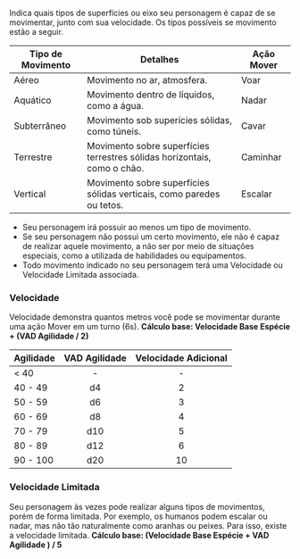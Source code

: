 Indica quais tipos de superfícies ou eixo seu personagem é capaz de se movimentar, junto com sua velocidade. Os tipos possíveis se movimento estão a seguir.

| Tipo de Movimento | Detalhes                                                                 | Ação Mover |
| ----------------- | ------------------------------------------------------------------------ | ---------- |
| Aéreo             | Movimento no ar, atmosfera.                                              | Voar       |
| Aquático          | Movimento dentro de líquidos, como a água.                               | Nadar      |
| Subterrâneo       | Movimento sob superícies sólidas, como túneis.                           | Cavar      |
| Terrestre         | Movimento sobre superfícies terrestres sólidas horizontais, como o chão. | Caminhar   |
| Vertical          | Movimento sobre superfícies sólidas verticais, como paredes ou tetos.    | Escalar    |

- Seu personagem irá possuir ao menos um tipo de movimento.
- Se seu personagem não possui um certo movimento, ele não é capaz de realizar aquele movimento, a não ser por meio de situações especiais, como a utilizada de habilidades ou equipamentos.
- Todo movimento indicado no seu personagem terá uma Velocidade ou Velocidade Limitada associada.

### Velocidade

Velocidade demonstra quantos metros você pode se movimentar durante uma ação Mover em um turno (6s).
**Cálculo base: Velocidade Base Espécie + (VAD Agilidade / 2)**

| Agilidade | VAD Agilidade | Velocidade Adicional |
| --------- | :-----------: | :------------------: |
| < 40      |       -       |          -           |
| 40 - 49   |      d4       |          2           |
| 50 - 59   |      d6       |          3           |
| 60 - 69   |      d8       |          4           |
| 70 - 79   |      d10      |          5           |
| 80 - 89   |      d12      |          6           |
| 90 - 100  |      d20      |          10          |

### Velocidade Limitada

Seu personagem às vezes pode realizar alguns tipos de movimentos, porém de forma limitada. Por exemplo, os humanos podem escalar ou nadar, mas não tão naturalmente como aranhas ou peixes. Para isso, existe a velocidade limitada.
**Cálculo base: (Velocidade Base Espécie + VAD Agilidade ) / 5**

